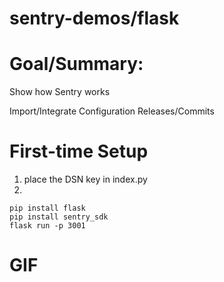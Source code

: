# sentry-demos/flask

# Goal/Summary:
Show how Sentry works

Import/Integrate
Configuration
Releases/Commits

# First-time Setup
1. place the DSN key in index.py
2.
```
pip install flask
pip install sentry_sdk
flask run -p 3001
```

# GIF
